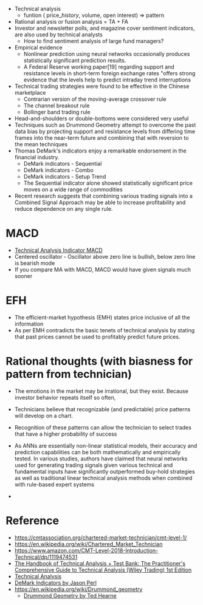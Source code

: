 * Technical analysis
  *  funtion ( price_*history*, volume, open interest) => pattern
* Rational analysis or fusion analysis = TA + FA
* Investor and newsletter polls, and magazine cover sentiment indicators, are also used by technical analysts
  * How to find sentiment analysis of large fund managers?
* Empirical evidence
  * Nonlinear prediction using neural networks occasionally produces statistically significant prediction results.
  * A Federal Reserve working paper[19] regarding support and resistance levels in short-term foreign exchange rates "offers strong evidence that the levels help to predict intraday trend interruptions
* Technical trading strategies were found to be effective in the Chinese marketplace  
  * Contrarian version of the moving-average crossover rule
  * The channel breakout rule
  * Bollinger band trading rule
* Head-and-shoulders or double-bottoms were considered very useful
* Techniques such as Drummond Geometry attempt to overcome the past data bias by projecting support and resistance levels from differing time frames into the near-term future and combining that with reversion to the mean techniques
* Thomas DeMark's indicators enjoy a remarkable endorsement in the financial industry.
  * DeMark indicators - Sequential
  * DeMark indicators - Combo 
  * DeMark indicators - Setup Trend
  * The Sequential indicator alone showed statistically significant price moves on a wide range of commodities
* Recent research suggests that combining various trading signals into a Combined Signal Approach may be able to increase profitability and reduce dependence on any single rule.

# MACD
* [Technical Analysis Indicator MACD](https://www.youtube.com/watch?v=OR8vwFv-5iU)
* Centered oscillator - Oscillator above zero line is bullish, below zero line is bearish mode
* If you compare MA with MACD, MACD would have given signals much sooner

# EFH
* The efficient-market hypothesis (EMH) states price inclusive of all the information 
* As per EMH  contradicts the basic tenets of technical analysis by stating that past prices cannot be used to profitably predict future prices.
  
# Rational thoughts (with biasness for pattern from technician)
* The emotions in the market may be irrational, but they exist. Because investor behavior repeats itself so often, 
* Technicians believe that recognizable (and predictable) price patterns will develop on a chart.
* Recognition of these patterns can allow the technician to select trades that have a higher probability of success  

* As ANNs are essentially non-linear statistical models, their accuracy and prediction capabilities can be both mathematically and empirically tested. In various studies, authors have claimed that neural networks used for generating trading signals given various technical and fundamental inputs have significantly outperformed buy-hold strategies as well as traditional linear technical analysis methods when combined with rule-based expert systems
* 

# Reference
* https://cmtassociation.org/chartered-market-technician/cmt-level-1/
* https://en.wikipedia.org/wiki/Chartered_Market_Technician
* https://www.amazon.com/CMT-Level-2018-Introduction-Technical/dp/1119474531
* [The Handbook of Technical Analysis + Test Bank: The Practitioner's Comprehensive Guide to Technical Analysis (Wiley Trading) 1st Edition](https://www.amazon.com/Handbook-Technical-Analysis-Test-Bank)
* [Technical Analysis](https://en.wikipedia.org/wiki/Technical_analysis)
* [DeMark Indicators by Jason Perl](http://www.mysmu.edu/faculty/christophert/QF206/Week_05.pdf)
* https://en.wikipedia.org/wiki/Drummond_geometry
  * [Drummond Geometry by Ted Hearne](https://www.youtube.com/watch?v=mf_6plh6agw)